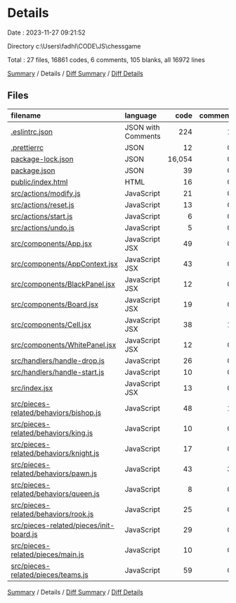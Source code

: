 # Details

Date : 2023-11-27 09:21:52

Directory c:\\Users\\fadhl\\CODE\\JS\\chessgame

Total : 27 files,  16861 codes, 6 comments, 105 blanks, all 16972 lines

[Summary](results.md) / Details / [Diff Summary](diff.md) / [Diff Details](diff-details.md)

## Files
| filename | language | code | comment | blank | total |
| :--- | :--- | ---: | ---: | ---: | ---: |
| [.eslintrc.json](/.eslintrc.json) | JSON with Comments | 224 | 1 | 1 | 226 |
| [.prettierrc](/.prettierrc) | JSON | 12 | 0 | 0 | 12 |
| [package-lock.json](/package-lock.json) | JSON | 16,054 | 0 | 1 | 16,055 |
| [package.json](/package.json) | JSON | 39 | 0 | 1 | 40 |
| [public/index.html](/public/index.html) | HTML | 16 | 0 | 2 | 18 |
| [src/actions/modify.js](/src/actions/modify.js) | JavaScript | 21 | 0 | 7 | 28 |
| [src/actions/reset.js](/src/actions/reset.js) | JavaScript | 13 | 0 | 2 | 15 |
| [src/actions/start.js](/src/actions/start.js) | JavaScript | 6 | 0 | 2 | 8 |
| [src/actions/undo.js](/src/actions/undo.js) | JavaScript | 5 | 0 | 2 | 7 |
| [src/components/App.jsx](/src/components/App.jsx) | JavaScript JSX | 49 | 0 | 5 | 54 |
| [src/components/AppContext.jsx](/src/components/AppContext.jsx) | JavaScript JSX | 43 | 0 | 9 | 52 |
| [src/components/BlackPanel.jsx](/src/components/BlackPanel.jsx) | JavaScript JSX | 12 | 0 | 4 | 16 |
| [src/components/Board.jsx](/src/components/Board.jsx) | JavaScript JSX | 19 | 0 | 2 | 21 |
| [src/components/Cell.jsx](/src/components/Cell.jsx) | JavaScript JSX | 38 | 1 | 5 | 44 |
| [src/components/WhitePanel.jsx](/src/components/WhitePanel.jsx) | JavaScript JSX | 12 | 0 | 4 | 16 |
| [src/handlers/handle-drop.js](/src/handlers/handle-drop.js) | JavaScript | 26 | 0 | 4 | 30 |
| [src/handlers/handle-start.js](/src/handlers/handle-start.js) | JavaScript | 10 | 0 | 1 | 11 |
| [src/index.jsx](/src/index.jsx) | JavaScript JSX | 13 | 0 | 4 | 17 |
| [src/pieces-related/behaviors/bishop.js](/src/pieces-related/behaviors/bishop.js) | JavaScript | 48 | 1 | 15 | 64 |
| [src/pieces-related/behaviors/king.js](/src/pieces-related/behaviors/king.js) | JavaScript | 10 | 0 | 2 | 12 |
| [src/pieces-related/behaviors/knight.js](/src/pieces-related/behaviors/knight.js) | JavaScript | 17 | 0 | 3 | 20 |
| [src/pieces-related/behaviors/pawn.js](/src/pieces-related/behaviors/pawn.js) | JavaScript | 43 | 3 | 15 | 61 |
| [src/pieces-related/behaviors/queen.js](/src/pieces-related/behaviors/queen.js) | JavaScript | 8 | 0 | 2 | 10 |
| [src/pieces-related/behaviors/rook.js](/src/pieces-related/behaviors/rook.js) | JavaScript | 25 | 0 | 7 | 32 |
| [src/pieces-related/pieces/init-board.js](/src/pieces-related/pieces/init-board.js) | JavaScript | 29 | 0 | 2 | 31 |
| [src/pieces-related/pieces/main.js](/src/pieces-related/pieces/main.js) | JavaScript | 10 | 0 | 1 | 11 |
| [src/pieces-related/pieces/teams.js](/src/pieces-related/pieces/teams.js) | JavaScript | 59 | 0 | 2 | 61 |

[Summary](results.md) / Details / [Diff Summary](diff.md) / [Diff Details](diff-details.md)